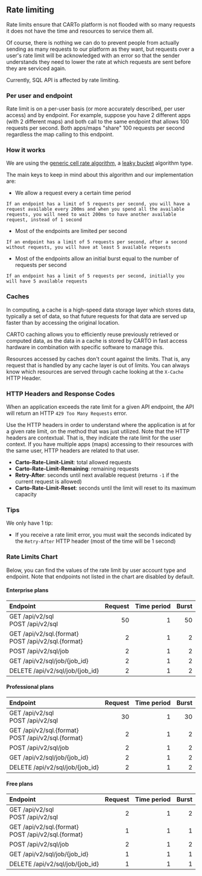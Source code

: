 ## Rate limiting

Rate limits ensure that CARTo platform is not flooded with so many requests it does not have the time and resources to service them all.

Of course, there is nothing we can do to prevent people from actually sending as many requests to our platform as they want, but requests over a user's rate limit will be acknowledged with an error so that the sender understands they need to lower the rate at which requests are sent before they are serviced again.

Currently, SQL API is affected by rate limiting.

### Per user and endpoint

Rate limit is on a per-user basis (or more accurately described, per user access) and by endpoint. For example, suppose you have 2 different apps (with 2 different maps) and both call to the same endpoint that allows 100 requests per second. Both apps/maps "share" 100 requests per second regardless the map calling to this endpoint.


### How it works

We are using the [generic cell rate algorithm](https://en.wikipedia.org/wiki/Generic_cell_rate_algorithm), a [leaky bucket](https://en.wikipedia.org/wiki/Leaky_bucket) algorithm type.

The main keys to keep in mind about this algorithm and our implementation are:
- We allow a request every a certain time period 
```
If an endpoint has a limit of 5 requests per second, you will have a request available every 200ms and when you spend all the available requests, you will need to wait 200ms to have another available request, instead of 1 second
```
- Most of the endpoints are limited per second 
```
If an endpoint has a limit of 5 requests per second, after a second without requests, you will have at least 5 available requests
```
- Most of the endpoints allow an initial burst equal to the number of requests per second 
```
If an endpoint has a limit of 5 requests per second, initially you will have 5 available requests 
```

### Caches

In computing, a cache is a high-speed data storage layer which stores data, typically a set of data, so that future requests for that data are served up faster than by accessing the original location.

CARTO caching allows you to efficiently reuse previously retrieved or computed data, as the data in a cache is stored by CARTO in fast access hardware in combination with specific software to manage this.

Resources accessed by caches don't count against the limits. That is, any request that is handled by any cache layer is out of limits. You can always know which resources are served through cache looking at the `X-Cache` HTTP Header.


### HTTP Headers and Response Codes

When an application exceeds the rate limit for a given API endpoint, the API will return an HTTP `429 Too Many Requests` error.

Use the HTTP headers in order to understand where the application is at for a given rate limit, on the method that was just utilized. Note that the HTTP headers are contextual. That is, they indicate the rate limit for the user context. If you have multiple apps (maps) accessing to their resources with the same user, HTTP headers are related to that user.

- **Carto-Rate-Limit-Limit**: total allowed requests 
- **Carto-Rate-Limit-Remaining**: remaining requests
- **Retry-After**: seconds until next available request (returns `-1` if the current request is allowed)
- **Carto-Rate-Limit-Reset**: seconds until the limit will reset to its maximum capacity

### Tips

We only have 1 tip:
- If you receive a rate limit error, you must wait the seconds indicated by the `Retry-After` HTTP header (most of the time will be 1 second)

### Rate Limits Chart

Below, you can find the values of the rate limit by user account type and endpoint. Note that endpoints not listed in the chart are disabled by default.

#### Enterprise plans

|Endpoint   |Request   |Time period  |Burst  |
| :---         |          ---: |          ---: |          ---: |
| GET /api/v2/sql <br> POST /api/v2/sql |50  |1  |50  |
| GET /api/v2/sql.{format} <br> POST /api/v2/sql.{format} |2  |1  |2  |
| POST /api/v2/sql/job        |2  |1  |2  |
| GET /api/v2/sql/job/{job_id}  |2  |1  |2  |
| DELETE /api/v2/sql/job/{job_id}  |2  |1  |2  |


#### Professional plans

|Endpoint   |Request   |Time period  |Burst  |
| :---         |          ---: |          ---: |          ---: |
| GET /api/v2/sql <br> POST /api/v2/sql |30  |1  |30  |
| GET /api/v2/sql.{format} <br> POST /api/v2/sql.{format} |2  |1  |2  |
| POST /api/v2/sql/job        |2  |1  |2  |
| GET /api/v2/sql/job/{job_id}  |2  |1  |2  |
| DELETE /api/v2/sql/job/{job_id}  |2  |1  |2  |


#### Free plans

|Endpoint   |Request   |Time period  |Burst  |
| :---         |          ---: |          ---: |          ---: |
| GET /api/v2/sql <br> POST /api/v2/sql |2  |1  |2  |
| GET /api/v2/sql.{format} <br> POST /api/v2/sql.{format} |1  |1  |1  |
| POST /api/v2/sql/job        |2  |1  |2  |
| GET /api/v2/sql/job/{job_id}  |1  |1  |1  |
| DELETE /api/v2/sql/job/{job_id}  |1  |1  |1  |
